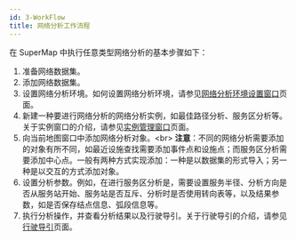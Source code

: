 ```yaml
---
id: 3-WorkFlow
title: 网络分析工作流程
---
```

在 SuperMap 中执行任意类型网络分析的基本步骤如下：

  1. 准备网络数据集。
  2. 添加网络数据集。
  3. 设置网络分析环境。如何设置网络分析环境，请参见[网络分析环境设置窗口](NetAnalystEnvironmentWIN)页面。
  4. 新建一种要进行网络分析的网络分析实例，如最佳路径分析、服务区分析等。关于实例窗口的介绍，请参见[实例管理窗口](InstanceWIN)页面。
  5. 向当前地图窗口中添加网络分析对象。<br\>
  **注意**：不同的网络分析需要添加的对象有所不同，如最近设施查找需要添加事件点和设施点；而服务区分析需要添加中心点。一般有两种方式实现添加：一种是以数据集的形式导入；另一种是以交互的方式添加对象。
  6. 设置分析参数。例如，在进行服务区分析是，需要设置服务半径、分析方向是否从服务站开始、服务站是否互斥、分析时是否使用转向表等，以及结果参数，如是否保存结点信息、弧段信息等。
  7. 执行分析操作，并查看分析结果以及行驶导引。关于行驶导引的介绍，请参见[行驶导引](PathGuide)页面。
